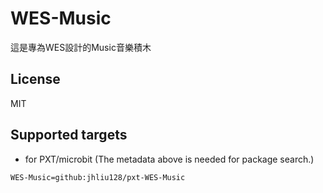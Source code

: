 # WES-Music

這是專為WES設計的Music音樂積木

## License

MIT

## Supported targets

* for PXT/microbit
(The metadata above is needed for package search.)

```package
WES-Music=github:jhliu128/pxt-WES-Music
```
